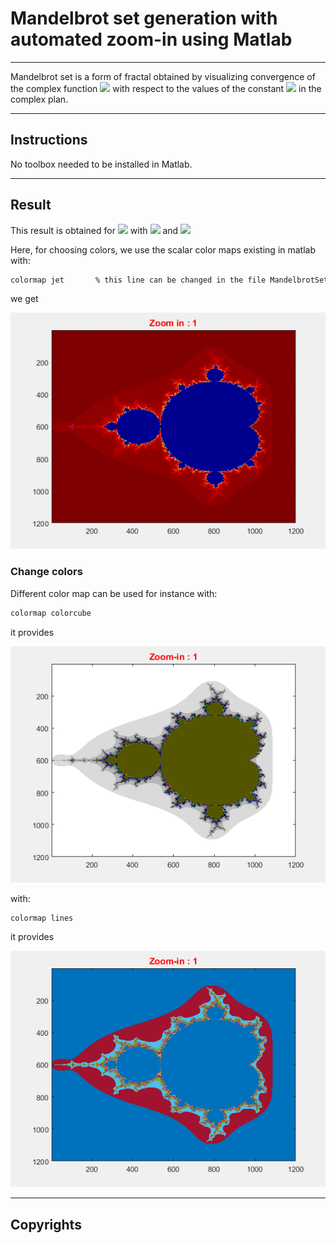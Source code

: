 # Mandelbrot set generation with automated zoom-in using Matlab
---
Mandelbrot set is a form of fractal obtained by visualizing convergence of the complex function <img src="https://render.githubusercontent.com/render/math?math=f(z)=z^2%2Bc"> with respect to the values of the constant <img src="https://render.githubusercontent.com/render/math?math=c"> in the complex plan.

---

## Instructions

No toolbox needed to be installed in Matlab.

---

## Result

This result is obtained for <img src="https://render.githubusercontent.com/render/math?math=c=x%2Biy">  with <img src="https://render.githubusercontent.com/render/math?math=x \in [-2,0.8]"> and <img src="https://render.githubusercontent.com/render/math?math=y \in [-1.4,1.4]">

Here, for choosing colors, we use the scalar color maps existing in matlab with:

```bash
colormap jet       % this line can be changed in the file MandelbrotSet_zoom.m
```

we get

<p align="center">
  <img width="600" src="images/Mandelbrot_jet.gif">
</p>

### Change colors

Different color map can be used for instance with:

```bash
colormap colorcube
```

it provides

<p align="center">
  <img width="600" src="images/Mandelbrot_colorcube.gif">
</p>


with:

```bash
colormap lines
```

it provides

<p align="center">
  <img width="600" src="images/Mandelbrot_lines.gif">
</p>

---
## Copyrights






